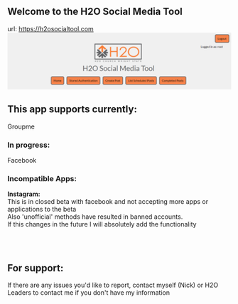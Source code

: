 ## Welcome to the H2O Social Media Tool
url: https://h2osocialtool.com
<br>
![H2O-Current-Site-Preview.PNG](.idea/H2O-Current-Site-Preview.PNG)
<br>
<h2>This app supports currently: </h2>
Groupme<br>
<h3>In progress: </h3>
Facebook <br>

<h3>Incompatible Apps:</h3>
<b>Instagram: </b><br>
This is in closed beta with facebook and not accepting more apps or applications to the beta <br>
Also 'unofficial' methods have resulted in banned accounts.<br>
  If this changes in the future I will absolutely add the functionality<br>


<br><br>
<h2>For support: </h2>
If there are any issues you'd like to report, contact myself (Nick) or H2O Leaders to contact me if you don't have my information

